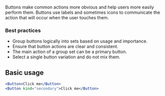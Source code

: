 Buttons make common actions more obvious and help users more easily perform them. Buttons use labels and sometimes icons to communicate the action that will occur when the user touches them.

### Best practices

- Group buttons logically into sets based on usage and importance.
- Ensure that button actions are clear and consistent.
- The main action of a group set can be a primary button.
- Select a single button variation and do not mix them.

## Basic usage

```jsx
<Button>Click me</Button>
<Button kind="secondary">Click me</Button>
```
